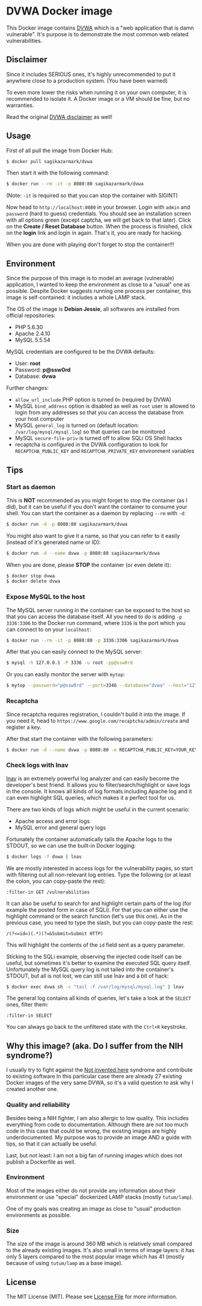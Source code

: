 # DVWA Docker image

This Docker image contains [DVWA](http://dvwa.co.uk/) which is a "web application that is damn vulnerable".
It's purpose is to demonstrate the most common web related vulnerabilities.


## Disclaimer

Since it includes SERIOUS ones, it's highly unrecommended to put it anywhere close to a production system.
(You have been warned)

To even more lower the risks when running it on your own computer, it is recommended to isolate it.
A Docker image or a VM should be fine, but no warranties.

Read the original [DVWA disclaimer](https://github.com/ethicalhack3r/DVWA#disclaimer) as well!


## Usage

First of all pull the image from Docker Hub:

``` bash
$ docker pull sagikazarmark/dvwa
```

Then start it with the following command:

``` bash
$ docker run --rm -it -p 8080:80 sagikazarmark/dvwa
```

(Note: `-it` is required so that you can stop the container with SIGINT)

Now head to `http://localhost:8080` in your browser. Login with `admin` and `password` (hard to guess) credentials.
You should see an installation screen with all options green (except captcha, we will get back to that later).
Click on the **Create / Reset Database** button. When the process is finished,
click on the **login** link and login in again. That's it, you are ready for hacking.

When you are done with playing don't forget to stop the container!!!


## Environment

Since the purpose of this image is to model an average (vulnerable) application, I wanted to keep the environment
as close to a "usual" one as possible. Despite Docker suggests running one process per container,
this image is self-contained: it includes a whole LAMP stack.

The OS of the image is **Debian Jessie**, all softwares are installed from official repositories:

- PHP 5.6.30
- Apache 2.4.10
- MySQL 5.5.54

MySQL credentials are configured to be the DVWA defaults:

- User: **root**
- Password: **p@ssw0rd**
- Database: **dvwa**

Further changes:

- `allow_url_include` PHP option is turned `On` (required by DVWA)
- MySQL `bind_address` option is disabled as well as `root` user is allowed to login from any addresses so that you can access the database from your host computer
- MySQL `general_log` is turned on (default location: `/var/log/mysql/mysql.log`) so that queries can be monitored
- MySQL `secure-file-priv` is turned off to allow SQLi OS Shell hacks
- recaptcha is configured in the DVWA configuration to look for `RECAPTCHA_PUBLIC_KEY` and `RECAPTCHA_PRIVATE_KEY` environment variables


## Tips


### Start as daemon

This is **NOT** recommended as you might forget to stop the container (as I did),
but it can be useful if you don't want the container to consume your shell.
You can start the container as a daemon by replacing `--rm` with `-d`:

``` bash
$ docker run -d -p 8080:80 sagikazarmark/dvwa
```

You might also want to give it a name, so that you can refer to it easily (instead of it's generated name or ID):

``` bash
$ docker run -d --name dvwa -p 8080:80 sagikazarmark/dvwa
```

When you are done, please **STOP** the container (or even delete it):

``` bash
$ docker stop dvwa
$ docker delete dvwa
```


### Expose MySQL to the host

The MySQL server running in the container can be exposed to the host so that you can access the database itself.
All you need to do is adding `-p 3336:3306` to the Docker run command,
where `3336` is the port which you can connect to on your `localhost`:

``` bash
$ docker run --rm -it -p 8080:80 -p 3336:3306 sagikazarmark/dvwa
```

After that you can easily connect to the MySQL server:

``` bash
$ mysql -h 127.0.0.1 -P 3336 -u root -pp@ssw0rd
```

Or you can easily monitor the server with `mytop`:

``` bash
$ mytop --password="p@ssw0rd" --port=3346 --database="dvwa" --host="127.0.0.1"
```


### Recaptcha

Since recaptcha requires registration, I couldn't build it into the image.
If you need it, head to `https://www.google.com/recaptcha/admin/create` and register a key.

After that start the container with the following parameters:

``` bash
$ docker run -d --name dvwa -p 8080:80 -e RECAPTCHA_PUBLIC_KEY=YOUR_KEY -e RECAPTCHA_PRIVATE_KEY=YOUR_KEY sagikazarmark/dvwa
```


### Check logs with lnav

[lnav](http://lnav.org) is an extremely powerful log analyzer and can easily become the developer's best friend.
It allows you to filter/search/highlight or save logs in the console. It knows all kinds of log formats including
Apache log and it can even highlight SQL queries, which makes it a perfect tool for us.

There are two kinds of logs which might be useful in the current scenario:

- Apache access and error logs
- MySQL error and general query logs

Fortunately the container automatically tails the Apache logs to the STDOUT, so we can use the built-in Docker logging:

``` bash
$ docker logs -f dvwa | lnav
```

We are mostly interested in access logs for the vulnerability pages, so start with filtering out all non-relevant log entries.
Type the following (or at least the colon, you can copy-paste the rest):

`:filter-in GET /vulnerabilities`

It can also be useful to search for and highlight certain parts of the log (for example the posted form in case of SQLi).
For that you can either use the highlight command or the search function (let's use this one).
As in the previous case, you need to type the slash, but you can copy-paste the rest:

`/(?<=id=)(.*)(?=&Submit=Submit HTTP)`

This will highlight the contents of the `id` field sent as a query parameter.

Sticking to the SQLi example, observing the injected code itself can be useful, but sometimes it's better to
examine the executed SQL query itself. Unfortunately the MySQL query log is not tailed into the container's STDOUT,
but all is not lost, we can still use lnav and a bit of hack:

``` bash
$ docker exec dvwa sh -c "tail -f /var/log/mysql/mysql.log" | lnav
```

The general log contains all kinds of queries, let's take a look at the `SELECT` ones, filter them:

`:filter-in SELECT`

You can always go back to the unfiltered state with the `Ctrl+R` keystroke.


## Why this image? (aka. Do I suffer from the NIH syndrome?)

I usually try to fight against the [Not invented here](https://en.wikipedia.org/wiki/Not_invented_here) syndrome
and contribute to existing software In this particular case there are already 27 existing Docker images of the
very same DVWA, so it's a valid question to ask why I created another one.


### Quality and reliability

Besides being a NIH fighter, I am also allergic to low quality. This includes everything from code to documentation.
Although there are not too much code in this case that could be wrong, the existing images are highly underdocumented.
My purpose was to provide an image AND a guide with tips, so that it can actually be useful.

Last, but not least: I am not a big fan of running images which does not publish a Dockerfile as well.


### Environment

Most of the images either do not provide any information about their environment or use "special"
dockerized LAMP stacks (mostly `tutum/lamp`).

One of my goals was creating an image as close to "usual" production environments as possible.


### Size

The size of the image is around 360 MB which is relatively small compared to the already existing images.
It's also small in terms of image layers: it has only 5 layers compared to the most popular image which has 41
(mostly because of using `tutum/lamp` as a base image).


## License

The MIT License (MIT). Please see [License File](LICENSE) for more information.
